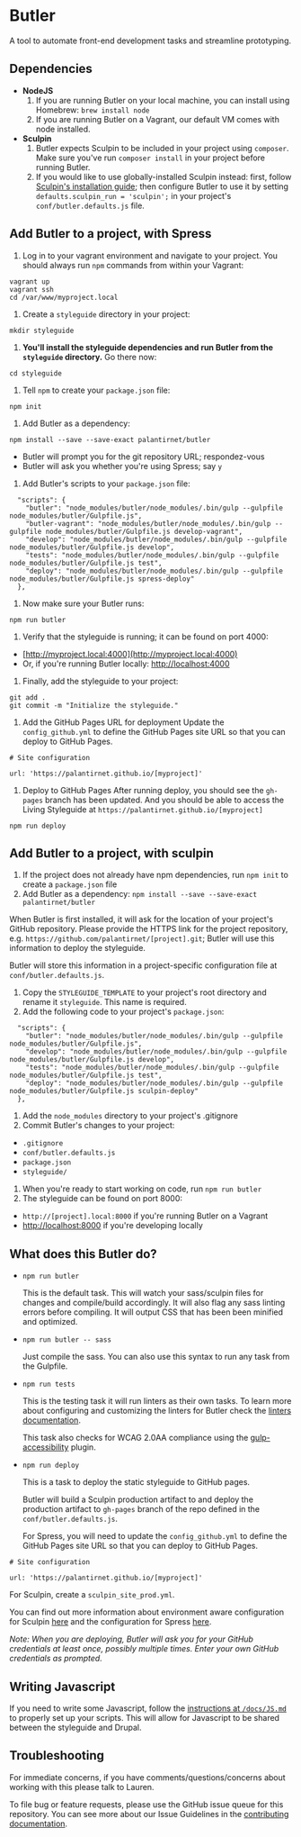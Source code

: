 # Butler

A tool to automate front-end development tasks and streamline prototyping.

## Dependencies

* **NodeJS**
  1. If you are running Butler on your local machine, you can install using Homebrew: `brew install node`
  1. If you are running Butler on a Vagrant, our default VM comes with node installed.
* **Sculpin**
  1. Butler expects Sculpin to be included in your project using `composer`. Make sure you've run `composer install` in your project before running Butler.
  1. If you would like to use globally-installed Sculpin instead: first, follow [Sculpin's installation guide](https://sculpin.io/getstarted/); then configure Butler to use it by setting `defaults.sculpin_run = 'sculpin';` in your project's `conf/butler.defaults.js` file.
  
## Add Butler to a project, with Spress

1. Log in to your vagrant environment and navigate to your project. You should always run `npm` commands from within your Vagrant:

  ```
vagrant up
vagrant ssh
cd /var/www/myproject.local
```
1. Create a `styleguide` directory in your project:

  ```
mkdir styleguide
```
1. **You'll install the styleguide dependencies and run Butler from the `styleguide` directory.** Go there now:

  ```
cd styleguide
```
1. Tell `npm` to create your `package.json` file:

  ```
npm init
```
1. Add Butler as a dependency:

  ```
npm install --save --save-exact palantirnet/butler
```
  * Butler will prompt you for the git repository URL; respondez-vous
  * Butler will ask you whether you're using Spress; say `y`
1. Add Butler's scripts to your `package.json` file:

  ````
    "scripts": {
      "butler": "node_modules/butler/node_modules/.bin/gulp --gulpfile node_modules/butler/Gulpfile.js",
      "butler-vagrant": "node_modules/butler/node_modules/.bin/gulp --gulpfile node_modules/butler/Gulpfile.js develop-vagrant",
      "develop": "node_modules/butler/node_modules/.bin/gulp --gulpfile node_modules/butler/Gulpfile.js develop",
      "tests": "node_modules/butler/node_modules/.bin/gulp --gulpfile node_modules/butler/Gulpfile.js test",
      "deploy": "node_modules/butler/node_modules/.bin/gulp --gulpfile node_modules/butler/Gulpfile.js spress-deploy"
    },
`````
1. Now make sure your Butler runs:

  ```
npm run butler
```
1. Verify that the styleguide is running; it can be found on port 4000:
  * [http://myproject.local:4000](http://myproject.local:4000)
  * Or, if you're running Butler locally: [http://localhost:4000](http://localhost:4000)
1. Finally, add the styleguide to your project:

  ```
git add .
git commit -m "Initialize the styleguide."
```

1. Add the GitHub Pages URL for deployment
    Update the `config_github.yml` to define the GitHub Pages site URL so that you can deploy to GitHub Pages.

```
# Site configuration

url: 'https://palantirnet.github.io/[myproject]'
```
 
1. Deploy to GitHub Pages
    After running deploy, you should see the `gh-pages` branch has been updated. And you should be able to access the Living Styleguide at `https://palantirnet.github.io/[myproject]`

````
npm run deploy
````


## Add Butler to a project, with sculpin

1. If the project does not already have npm dependencies, run `npm init` to create a `package.json` file
1. Add Butler as a dependency: `npm install --save --save-exact palantirnet/butler`

  When Butler is first installed, it will ask for the location of your project's GitHub repository. Please provide the HTTPS link for the project repository, e.g. `https://github.com/palantirnet/[project].git`; Butler will use this information to deploy the styleguide.

  Butler will store this information in a project-specific configuration file at `conf/butler.defaults.js`.

1. Copy the `STYLEGUIDE_TEMPLATE` to your project's root directory and rename it `styleguide`. This name is required.
1. Add the following code to your project's `package.json`:

  ````
    "scripts": {
      "butler": "node_modules/butler/node_modules/.bin/gulp --gulpfile node_modules/butler/Gulpfile.js",
      "develop": "node_modules/butler/node_modules/.bin/gulp --gulpfile node_modules/butler/Gulpfile.js develop",
      "tests": "node_modules/butler/node_modules/.bin/gulp --gulpfile node_modules/butler/Gulpfile.js test",
      "deploy": "node_modules/butler/node_modules/.bin/gulp --gulpfile node_modules/butler/Gulpfile.js sculpin-deploy"
    },
  ````
1. Add the `node_modules` directory to your project's .gitignore
1. Commit Butler's changes to your project:
  * `.gitignore`
  * `conf/butler.defaults.js`
  * `package.json`
  * `styleguide/`
1. When you're ready to start working on code, run `npm run butler`
1. The styleguide can be found on port 8000:
  * `http://[project].local:8000` if you're running Butler on a Vagrant
  * [http://localhost:8000](http://localhost:8000) if you're developing locally

## What does this Butler do?

* `npm run butler`

  This is the default task. This will watch your sass/sculpin files for changes and compile/build accordingly. It will also flag any sass linting errors before compiling. It will output CSS that has been been minified and optimized.

* `npm run butler -- sass`

  Just compile the sass. You can also use this syntax to run any task from the Gulpfile.

* `npm run tests`

  This is the testing task it will run linters as their own tasks. To learn more about configuring and customizing the linters for Butler check the [linters documentation](/docs/LINTERS.md).

  This task also checks for WCAG 2.0AA compliance using the [gulp-accessibility](https://github.com/yargalot/gulp-accessibility) plugin.

* `npm run deploy`

  This is a task to deploy the static styleguide to GitHub pages.

  Butler will build a Sculpin production artifact to and deploy the production artifact to `gh-pages` branch of the repo defined in the `conf/butler.defaults.js`. 

  For Spress, you will need to update the `config_github.yml` to define the GitHub Pages site URL so that you can deploy to GitHub Pages.

```
# Site configuration

url: 'https://palantirnet.github.io/[myproject]'
``` 

  For Sculpin, create a `sculpin_site_prod.yml`.

  You can find out more information about environment aware configuration for Sculpin [here](https://sculpin.io/documentation/configuration/) and the configuration for Spress [here](http://spress.yosymfony.com/docs/configuration/).

  *Note: When you are deploying, Butler will ask you for your GitHub credentials at least once, possibly multiple times. Enter your own GitHub credentials as prompted.*

## Writing Javascript
If you need to write some Javascript, follow the [instructions at `/docs/JS.md`](https://github.com/palantirnet/butler/blob/drupal-attach-behaviors/docs/JS.md) to properly set up your scripts. This will allow for Javascript to be shared between the styleguide and Drupal.

## Troubleshooting

For immediate concerns, if you have comments/questions/concerns about working with this please talk to Lauren.

To file bug or feature requests, please use the GitHub issue queue for this repository. You can see more about our Issue Guidelines in the [contributing documentation](/docs/CONTRIBUTING.md).
